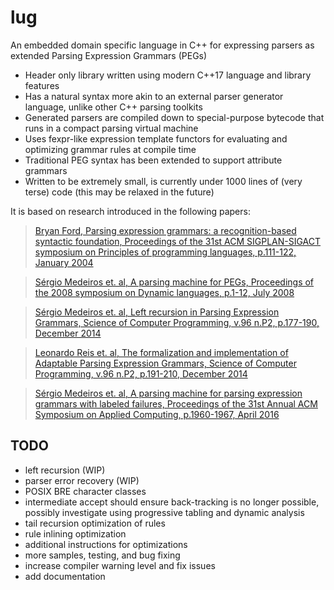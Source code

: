 lug
===
An embedded domain specific language in C++ for expressing parsers as extended Parsing Expression Grammars (PEGs)

- Header only library written using modern C++17 language and library features
- Has a natural syntax more akin to an external parser generator language, unlike other C++ parsing toolkits
- Generated parsers are compiled down to special-purpose bytecode that runs in a compact parsing virtual machine
- Uses fexpr-like expression template functors for evaluating and optimizing grammar rules at compile time
- Traditional PEG syntax has been extended to support attribute grammars
- Written to be extremely small, is currently under 1000 lines of (very terse) code (this may be relaxed in the future)

It is based on research introduced in the following papers:

> [Bryan Ford, Parsing expression grammars: a recognition-based syntactic foundation, Proceedings of the 31st ACM SIGPLAN-SIGACT symposium on Principles of programming languages, p.111-122, January 2004](https://doi.org/10.1145/583852.581483)

> [Sérgio Medeiros et. al, A parsing machine for PEGs, Proceedings of the 2008 symposium on Dynamic languages, p.1-12, July 2008](https://doi.org/10.1145/1408681.1408683)

> [Sérgio Medeiros et. al, Left recursion in Parsing Expression Grammars, Science of Computer Programming, v.96 n.P2, p.177-190, December 2014](https://doi.org/10.1016/j.scico.2014.01.013)

> [Leonardo Reis et. al, The formalization and implementation of Adaptable Parsing Expression Grammars, Science of Computer Programming, v.96 n.P2, p.191-210, December 2014](https://doi.org/10.1016/j.scico.2014.02.020)

> [Sérgio Medeiros et. al, A parsing machine for parsing expression grammars with labeled failures, Proceedings of the 31st Annual ACM Symposium on Applied Computing, p.1960-1967, April 2016](https://doi.org/10.1145/2851613.2851750)

TODO
---
- left recursion (WIP)
- parser error recovery (WIP)
- POSIX BRE character classes
- intermediate accept should ensure back-tracking is no longer possible, possibly investigate using progressive tabling and dynamic analysis
- tail recursion optimization of rules
- rule inlining optimization
- additional instructions for optimizations
- more samples, testing, and bug fixing
- increase compiler warning level and fix issues
- add documentation
